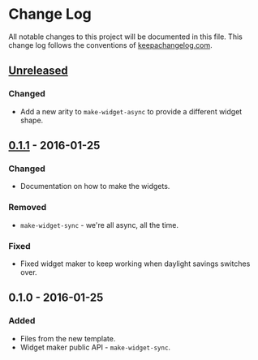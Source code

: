 # Change Log
All notable changes to this project will be documented in this file. This change log follows the conventions of [keepachangelog.com](http://keepachangelog.com/).

## [Unreleased][unreleased]
### Changed
- Add a new arity to `make-widget-async` to provide a different widget shape.

## [0.1.1] - 2016-01-25
### Changed
- Documentation on how to make the widgets.

### Removed
- `make-widget-sync` - we're all async, all the time.

### Fixed
- Fixed widget maker to keep working when daylight savings switches over.

## 0.1.0 - 2016-01-25
### Added
- Files from the new template.
- Widget maker public API - `make-widget-sync`.

[unreleased]: https://github.com/your-name/yetibot-codeclimate/compare/0.1.1...HEAD
[0.1.1]: https://github.com/your-name/yetibot-codeclimate/compare/0.1.0...0.1.1
